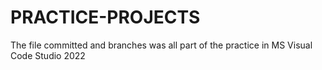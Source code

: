 # PRACTICE-PROJECTS
The file committed and branches was all part of the practice in MS Visual Code Studio 2022

